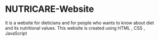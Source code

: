 # NUTRICARE-Website
It is a website for dieticians and for people who wants to know about diet and its nutritional values.
This website is created using HTML , CSS , JavaScript
